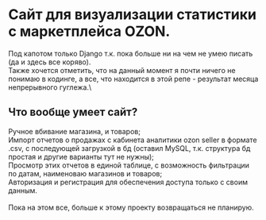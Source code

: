 # Сайт для визуализации статистики с маркетплейса OZON.
Под капотом только Django т.к. пока больше ни на чем не умею писать (да и здесь все коряво).\
Также хочется отметить, что на данный момент я почти ничего не понимаю в кодинге, а все, что находится в этой репе - результат месяца непрерывного гуглежа.\
## **Что вообще умеет сайт?**
Ручное вбивание магазина, и товаров;\
Импорт отчетов о продажах с кабинета аналитики ozon seller в формате .csv, с последующей загрузкой в бд (оставил MySQL, т.к. структура бд простая и другие варианты тут не нужны);\
Просмотр этих отчетов в единой таблице, с возможность фильтрации по датам, наименоваю магазинов и товаров;\
Авторизация и регистрация для обеспечения доступа только с своим данным.\
\
Пока на этом все, больше к этому проекту возвращаться не планирую.
